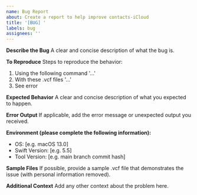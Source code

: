 ```yaml
---
name: Bug Report
about: Create a report to help improve contacts-iCloud
title: '[BUG] '
labels: bug
assignees: ''
---
```


**Describe the Bug**
A clear and concise description of what the bug is.

**To Reproduce**
Steps to reproduce the behavior:
1. Using the following command '...'
2. With these .vcf files '...'
3. See error

**Expected Behavior**
A clear and concise description of what you expected to happen.

**Error Output**
If applicable, add the error message or unexpected output you received.

**Environment (please complete the following information):**
- OS: [e.g. macOS 13.0]
- Swift Version: [e.g. 5.5]
- Tool Version: [e.g. main branch commit hash]

**Sample Files**
If possible, provide a sample .vcf file that demonstrates the issue (with personal information removed).

**Additional Context**
Add any other context about the problem here. 
